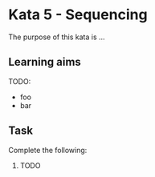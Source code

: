 # Kata 5 - Sequencing

The purpose of this kata is ...

## Learning aims

TODO:

* foo
* bar

## Task

Complete the following:

1. TODO
